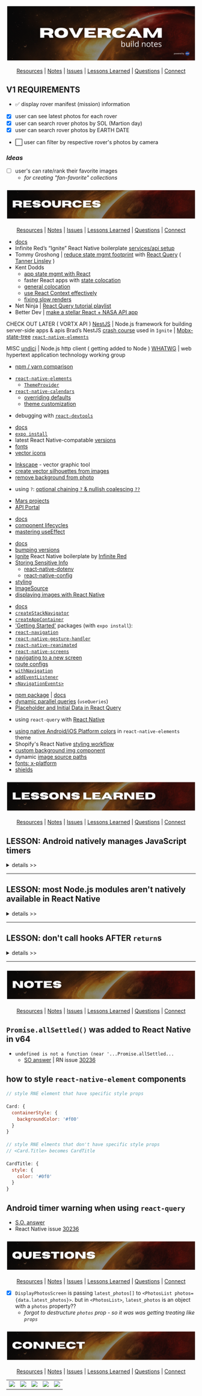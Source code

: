 <div align='center'>

![rovercam readme graphic](./assets/readme/build-notes-title.png)

</div>

<div align='center'>

[Resources](#resources) | [Notes](#notes) | [Issues](#issues) | [Lessons Learned](#lessons) | [Questions](#questions) | [Connect](#connect)

</div>

## **V1 REQUIREMENTS**

- :white_check_mark: display rover manifest (mission) information
- [x] user can see latest photos for each rover
- [x] user can search rover photos by SOL (Martion day)
- [x] user can search rover photos by EARTH DATE
- :white_large_square: user can filter by respective rover's photos by camera

### **_Ideas_**

- [ ] user's can rate/rank their favorite images
  - _for creating \"fan-favorite\" collections_

<h3 id='resources' align='center'>

![rovercam readme graphic](./assets/readme/resources.png)

</h3>

<div align='center'>

[Resources](#resources) | [Notes](#notes) | [Issues](#issues) | [Lessons Learned](#lessons) | [Questions](#questions) | [Connect](#connect)

</div>

<!-- #region 3RD-PARTY DATA -->

- [docs](https://github.com/axios/axios#axios)
- Infinite Red’s “Ignite” React Native boilerplate [services/api setup](https://github.com/infinitered/ignite/tree/master/boilerplate/app/services/api)
- Tommy Groshong | [reduce state mgmt footprint](https://blog.testdouble.com/posts/2021-05-03-reduce-state-management-with-react-query/) with [React Query](https://react-query.tanstack.com/) ( [Tanner Linsley](https://twitter.com/tannerlinsley) )
- Kent Dodds
  - [app state mgmt with React](https://kentcdodds.com/blog/application-state-management-with-react)
  - faster React apps with [state colocation](https://kentcdodds.com/blog/state-colocation-will-make-your-react-app-faster)
  - [general colocation](https://kentcdodds.com/blog/colocation)
  - [use React Context effectively](https://kentcdodds.com/blog/how-to-use-react-context-effectively)
  - [fixing slow renders](https://kentcdodds.com/blog/fix-the-slow-render-before-you-fix-the-re-render)
- Net Ninja | [React Query tutorial playlist](https://www.youtube.com/playlist?list=PL4cUxeGkcC9jpi7Ptjl5b50p9gLjOFani)
- Better Dev | [make a stellar React + NASA API app](https://www.youtube.com/watch?v=UtRNVNkCBq8)

CHECK OUT LATER
( VORTX API ) [NestJS](https://nestjs.com/) | Node.js framework for building server-side apps & apis
Brad’s NestJS [crash course](https://www.youtube.com/watch?v=wqhNoDE6pb4)
used in `Ignite` | [Mobx-state-tree](https://mobx-state-tree.js.org/intro/welcome)
[`react-native-elements`](https://reactnativeelements.com/docs/overview)

MISC
[undici](https://github.com/nodejs/undici#undici) | Node.js http client ( getting added to Node )
[WHATWG](https://whatwg.org/) | web hypertext application technology working group

<!-- #endregion /3RD-PARTY DATA -->

<!-- #region CODE MANAGEMENT -->

- [npm / yarn comparison](https://classic.yarnpkg.com/en/docs/migrating-from-npm#toc-cli-commands-comparison)

<!-- #endregion /CODE MANAGEMENT -->

<!-- #region COMPONENT LIBRARIES -->

- [`react-native-elements`](https://reactnativeelements.com/)
  - [`ThemeProvider`](https://reactnativeelements.com/docs/customization#using-themeprovider)
- [`react-native-calendars`](https://wix.github.io/react-native-calendars/docs/intro)
  - [overriding defaults](https://github.com/wix/react-native-calendars#advanced-styling)
  - [theme customization](https://github.com/wix/react-native-calendars#customizing-look--feel)

<!-- #endregion /COMPONENT LIBRARIES -->

<!-- #region DEBUGGING -->

- debugging with [`react-devtools`](https://www.npmjs.com/package/react-devtools)

<!-- #endregion /DEBUGGING -->

<!-- #region EXPO -->

- [docs](https://docs.expo.dev)
- [`expo install`](https://docs.expo.dev/guides/config-plugins/#expo-install)
- latest React Native-compatable [versions](https://docs.expo.dev/versions/latest/?redirected#each-expo-sdk-version-depends-on-a)
- [fonts](https://docs.expo.dev/versions/latest/sdk/font/)
- [vector icons](https://icons.expo.fyi/)

<!-- #endregion /EXPO -->

<!-- #region GRAPHIC DESIGN -->

- [Inkscape](https://inkscape.org/) - vector graphic tool
- [create vector silhouettes from images](https://www.youtube.com/watch?v=PRvqcfLToqY)
- [remove background from photo](https://logosbynick.com/inkscape-how-to-remove-background/)

<!-- #endregion /GRAPHIC DESIGN -->

<!-- #region JAVASCRIPT -->

- using `?`: [optional chaining `?` & nullish coalescing `??`](https://www.freecodecamp.org/news/how-the-question-mark-works-in-javascript/)

<!-- #endregion /JAVASCRIPT -->

<!-- #region NASA -->

- [Mars projects](https://mars.nasa.gov/)
- [API Portal](https://api.nasa.gov/)

<!-- #endregion /NASA -->

<!-- #region REACT -->

- [docs](reactjs.org)
- [component lifecycles](https://projects.wojtekmaj.pl/react-lifecycle-methods-diagram/)
- [mastering useEffect](https://www.youtube.com/watch?v=dH6i3GurZW8)

<!-- #endregion /REACT -->

<!-- #region REACT NATIVE -->

- [docs](reactnative.dev)
- [bumping versions](https://reactnative.dev/docs/upgrading)
- [Ignite](https://github.com/infinitered/ignite) React Native boilerplate by [Infinite Red](infinite.red)
- [Storing Sensitive Info](https://reactnative.dev/docs/security#storing-sensitive-info)
  - [react-native-dotenv](https://github.com/goatandsheep/react-native-dotenv)
  - [react-native-config](https://github.com/luggit/react-native-config)
- [styling](https://reactnative.dev/docs/style)
- [ImageSource](https://reactnative.dev/docs/image#imagesource)
- [displaying images with React Native](https://blog.logrocket.com/displaying-images-with-the-react-native-image-component/)

<!-- #endregion /REACT NATIVE -->

<!-- #region REACT NAVIGATION -->

- [docs](https://reactnavigation.org/docs/4.x/getting-started)
- [`createStackNavigator`](https://reactnavigation.org/docs/4.x/stack-navigator/)
- [`createAppContainer`](https://reactnavigation.org/docs/4.x/app-containers#props-of-createappcontainer-on-react-native)
- ['Getting Started'](https://reactnavigation.org/docs/4.x/getting-started) packages (with `expo install`):
- [`react-navigation`](https://www.npmjs.com/package/react-navigation)
- [`react-native-gesture-handler`](https://www.npmjs.com/package/react-native-gesture-handler)
- [`react-native-reanimated`](https://www.npmjs.com/package/react-native-reanimated)
- [`react-native-screens`](https://www.npmjs.com/package/react-native-screens)
- [navigating to a new screen](https://reactnavigation.org/docs/4.x/navigating#navigating-to-a-new-screen)
- [route configs](https://reactnavigation.org/docs/4.x/stack-navigator#routeconfigs)
- [`withNavigation`](https://reactnavigation.org/docs/4.x/with-navigation/)
- [`addEventListener`](https://reactnavigation.org/docs/4.x/navigation-prop#addlistener---subscribe-to-updates-to-navigation-lifecycle)
- [`<NavigationEvents>`](https://reactnavigation.org/docs/4.x/navigation-events)

<!-- #endregion /REACT NAVIGATION -->

<!-- #region REACT QUERY -->

- [npm package](https://www.npmjs.com/package/react-query) | [docs](https://react-query.tanstack.com/)
- [dynamic parallel queries](https://www.youtube.com/watch?v=yOjHT-oTFww) (`useQueries`)
- [Placeholder and Initial Data in React Query](https://tkdodo.eu/blog/placeholder-and-initial-data-in-react-query)

<!-- #endregion /REACT QUERY -->

<!-- #region STATE MANAGEMENT -->

- using `react-query` with [React Native](https://react-query.tanstack.com/react-native)

<!-- #endregion /STATE MANAGEMENT -->

<!-- #region STYLING -->

- [using native Android/iOS Platform colors](https://reactnativeelements.com/docs/customization#using-the-respective-platforms-native-colors) in `react-native-elements` theme
- Shopify's React Native [styling workflow](https://shopify.engineering/5-ways-to-improve-your-react-native-styling-workflow)
- [custom background img component](https://www.sitereq.com/post/two-easy-ways-to-add-react-native-background-image)
- dynamic [image source paths](https://stackoverflow.com/a/41432660)
- [fonts: x-platform](https://github.com/react-native-training/react-native-fonts)
- [shields](https://shields.io/)

<!-- #endregion /STYLING -->

<h3 id='lessons' align='center'>

![rovercam readme graphic](./assets/readme/lessons.png)

</h3>

<div align='center'>

[Resources](#resources) | [Notes](#notes) | [Issues](#issues) | [Lessons Learned](#lessons) | [Questions](#questions) | [Connect](#connect)

</div>

## **LESSON:** Android natively manages JavaScript timers

<details>
<summary>details >></summary>

```reactnative
Setting a timer for a long period of time, i.e. multiple minutes, is a performance and correctness issue on Android as it keeps the timer module awake, and timers can only be called when the app is in the foreground. See https://github.com/facebook/react-native/issues/12981 for more info.
(Saw setTimeout with duration 300000ms)
```

### **Evironment**

- `"react-query": "^3.34.14"`
- `"react-native": "0.64.3"`

### **Attempted**

- [x] check out [issue link](https://github.com/facebook/react-native/issues/12981) provided in warning message
  - _\* issue was locked 20JUL01 \*_
  - JS timers get tracked natively on Android - ie. dictates timer triggers. React Native monitors the triggered timers in relation to app lifecycle / rendering
  - IF: long timer is set - app open while timer active === all good
    - ELSE IF: app bg'd BEFORE timer finishes === timer wont activate until next app open
    - EXCEPTION: headless JS timers run when app is bg'd
  - IF: on-app-open timer activation doesn't matter === ignore the warning
    - ELSE IF: timer needs to live for life of session w/out foreground trigger === find your own fix for ignoring the timer on foreground (aka. a different pkg than the one causing the warning)
  - `Alarm Manager` not to be used to wake app - waking up apps with `setTimeout` = "bad idea" (from the core team)
  - warning remains for awareness
- [ ] explore `react-query` docs for a way to shorten/adjust the timer

### **Solution**

- find package that doesn't throw the warning
- [quiet the warning](https://github.com/tannerlinsley/react-query/discussions/356)

### **Root Cause**

```javascript
var _proto = Query.prototype;

_proto.setOptions = function setOptions(options) {
	var _this$options$cacheTi;

	this.options = (0, _extends2.default)({}, this.defaultOptions, options);
	this.meta = options == null ? void 0 : options.meta; // Default to 5 minutes if not cache time is set

	// this is where the 300 seconds (^^^ 5 minutes ^^^) is coming from in the warning
	this.cacheTime = Math.max(
		this.cacheTime || 0,
		(_this$options$cacheTi = this.options.cacheTime) != null
			? _this$options$cacheTi
			: 5 * 60 * 1000
	);
};

_proto.setDefaultOptions = function setDefaultOptions(options) {
	this.defaultOptions = options;
};

_proto.scheduleGc = function scheduleGc() {
	var _this = this;

	this.clearGcTimeout();

	// cacheTime implementation
	if ((0, _utils.isValidTimeout)(this.cacheTime)) {
		this.gcTimeout = setTimeout(function () {
			_this.optionalRemove();
		}, this.cacheTime);
	}
};
```

</details>

<hr>

## **LESSON:** most Node.js modules aren't natively available in React Native

<details>
<summary>details >></summary>

```reactnative
Unable to resolve module fs from <project path>/node_modules/dotenv/lib/main.js: fs could not be found within the project or in these directories: node_modules
```

### **Environment**

- `"react-query": "^3.34.14"`
- `"react-native": "0.64.3"`

### **Attempted**

- checked out these:
  - [using core node.js modules in react native apps](https://javascript.plainenglish.io/using-core-node-js-modules-in-react-native-apps-e6002a33b6ff)
  - issue [1871](https://github.com/facebook/react-native/issues/1871?ref=hackernoon.com)
  - issue [6253](https://github.com/facebook/react-native/issues/6253?ref=hackernoon.com)
  - `browserify` [handbook](https://github.com/browserify/browserify-handbook?ref=hackernoon.com#builtins)

### **Solution**

- [`browserify`](https://browserify.org/?ref=hackernoon.com) | bundles all of your deps so you can `require` them in the browser

### **Root Cause**

- Node.js is written in C++ so it can't get bundled with React Native's JavaScript bundle

</details>

<hr>

## **LESSON:** don't call hooks AFTER `return`s

<details>
<summary>details >></summary>

### **Evironment**

attempting to render latest photos using new `useLatestPhotos` hook

### **Steps**

- S.O. [](https://stackoverflow.com/q/59339287)

### **Solution**

### **Root Cause**

I was running `LogBox.ignoreLogs(["Setting a timer"])` below returned display values.

</details>

<hr>

<h3 id='notes' align='center'>

![rovercam readme graphic](./assets/readme/notes.png)

</h3>

<div align='center'>

[Resources](#resources) | [Notes](#notes) | [Issues](#issues) | [Lessons Learned](#lessons) | [Questions](#questions) | [Connect](#connect)

</div>

## `Promise.allSettled()` was added to React Native in v64

- `undefined is not a function (near '...Promise.allSettled...`
  - [SO answer](https://stackoverflow.com/a/70114114) | RN issue [30236](https://github.com/facebook/react-native/issues/30236)

## how to style `react-native-element` components

```JavaScript
// style RNE element that have specific style props

Card: {
  containerStyle: {
    backgroundColor: '#f00'
  }
}

// style RNE elments that don't have specific style props
// <Card.Title> becomes CardTitle

CardTitle: {
  style: {
    color: '#0f0'
  }
}
```

## Android timer warning when using `react-query`

- [S.O. answer](https://stackoverflow.com/a/70114114)
- React Native issue [30236](https://github.com/facebook/react-native/issues/30236#issuecomment-939286987)

<h3 id='questions' align='center'>

![rovercam readme graphic](./assets/readme/questions.png)

</h3>

<div align='center'>

[Resources](#resources) | [Notes](#notes) | [Issues](#issues) | [Lessons Learned](#lessons) | [Questions](#questions) | [Connect](#connect)

</div>

- [x] `DisplayPhotosScreen` is passing `latest_photos[]` to `<PhotosList photos={data.latest_photos}>`. but in `<PhotosList>`, `latest_photos` is an object with a `photos` property??
  - _forgot to destructure `photos` prop - so it was was getting treating like `props`_

<h3 id='connect' align='center'>

![rovercam readme graphic](./assets/readme/connect.png)

</h3>

<div align='center'>

[Resources](#resources) | [Notes](#notes) | [Issues](#issues) | [Lessons Learned](#lessons) | [Questions](#questions) | [Connect](#connect)

</div>

<table align='center'>
  <tr >
    <td style="border: none;"><a alt='icon link to modevx github account' href='https://github.com/modevx' target='_blank'><img src="https://cdn.iconscout.com/icon/free/png-256/github-157-675821.png" width="90"></a></td> 
    <td style="border: none;"><a alt='icon link to modevx twitter account' href='https://twitter.com/_modevx' target='_blank'><img src="https://cdn.iconscout.com/icon/free/png-256/twitter-235-675852.png" width="90"></a></td>                      
    <td style="border: none;"><a alt='icon link to modevx email' href='mailto:ephraim@modevx.com' target='_blank'><img src="https://cdn.iconscout.com/icon/free/png-256/email-letter-envelope-message-38065.png" width="90"></a></td>  
    <td style="border: none;"><a alt='icon link to ephraim smiths linkedin account' href='https://linkedin.com/in/ephraimjsmith' target='_blank'><img src="https://cdn.iconscout.com/icon/free/png-256/linkedin-187-675833.png" width="90"></a></td>
    <td style="border: none;"><a alt='icon link to modevx instagram account' href='https://instagram.com/_modevx' target='_blank'><img src="https://cdn.iconscout.com/icon/free/png-256/instagram-2752153-2284970.png" width="90"></a></td>
  </tr>
</table>

